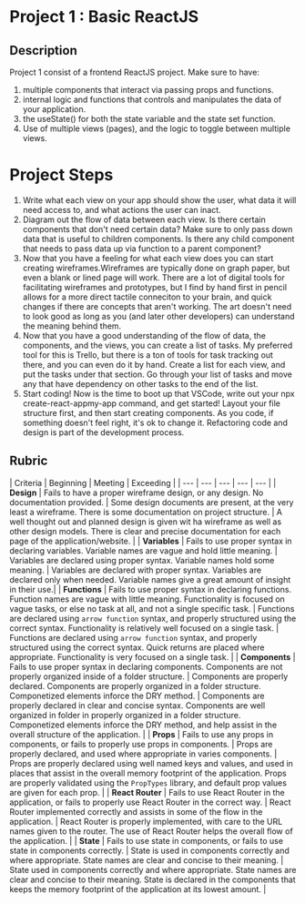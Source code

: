 # Project 1 : Basic ReactJS

## Description
Project 1 consist of a frontend ReactJS project. Make sure to have:
1. multiple components that interact via passing props and functions.
2. internal logic and functions that controls and manipulates the data of your application.
3. the useState() for both the state variable and the state set function.
4. Use of multiple views (pages), and the logic to toggle between multiple views.

# Project Steps
1. Write what each view on your app should show the user, what data it will need access to, and what actions the user can inact.
2. Diagram out the flow of data between each view. Is there certain components that don't need certain data? Make sure to only pass down data that is useful to children components. Is there any child component that needs to pass data up via function to a parent component?
3. Now that you have a feeling for what each view does you can start creating wireframes.Wireframes are typically done on graph paper, but even a blank or lined page will work. There are a lot of digital tools for facilitating wireframes and prototypes, but I find by hand first in pencil allows for a more direct tactile conneciton to your brain, and quick changes if there are concepts that aren't working. The art doesn't need to look good as long as you (and later other developers) can understand the meaning behind them.
4. Now that you have a good understanding of the flow of data, the components, and the views, you can create a list of tasks. My preferred tool for this is Trello, but there is a ton of tools for task tracking out there, and you can even do it by hand. Create a list for each view, and put the tasks under that section. Go through your list of tasks and move any that have dependency on other tasks to the end of the list.
5. Start coding! Now is the time to boot up that VSCode, write out your npx create-react-appmy-app command, and get started! Layout your file structure first, and then start creating components. As you code, if something doesn't feel right, it's ok to change it. Refactoring code and design is part of the development process.

## Rubric
| Criteria | Beginning | Meeting | Exceeding |
| --- | --- | --- | --- | --- |
| <strong>Design</strong> | Fails to have a proper wireframe design, or any design. No documentation provided. | Some design documents are present, at the very least a wireframe. There is some documentation on project structure. | A well thought out and planned design is given wit ha wireframe as well as other design models. There is clear and precise documentation for each page of the application/website. |
| <strong>Variables</strong> | Fails to use proper syntax in declaring variables. Variable names are vague and hold little meaning. |  Variables are declared using proper syntax. Variable names hold some meaning. | Variables are declared with proper syntax. Variables are declared only when needed. Variable names give a great amount of insight in their use.|
| <strong>Functions</strong> | Fails to use proper syntax in declaring functions. Function names are vague with little meaning. Functionality is focused on vague tasks, or else no task at all, and not a single specific task. | Functions are declared using `arrow function` syntax, and properly structured using the correct syntax. Functionality is relatively well focused on a single task. | Functions are declared using `arrow function` syntax, and properly structured using the correct syntax. Quick returns are placed where appropriate. Functionality is very focused on a single task. |
| <strong>Components</strong> | Fails to use proper syntax in declaring components. Components are not properly organized inside of a folder structure. | Components are properly declared. Components are properly organized in a folder structure. Componetized elements inforce the DRY method. | Components are properly declared in clear and concise syntax. Components are well organized in folder in properly organized in a folder structure. Componetized elements inforce the DRY method, and help assist in the overall structure of the application. |
| <strong>Props</strong> | Fails to use any props in components, or fails to properly use props in components. | Props are properly declared, and used where appropriate in varies components. | Props are properly declared using well named keys and values, and used in places that assist in the overall memory footprint of the application. Props are properly validated using the `PropTypes` library, and default prop values are given for each prop. |
| <strong>React Router</strong> | Fails to use React Router in the application, or fails to properly use React Router in the correct way. | React Router implemented correctly and assists in some of the flow in the application. | React Router is properly implemented, with care to the URL names given to the router. The use of React Router helps the overall flow of the application. |
| <strong>State</strong> | Fails to use state in components, or fails to use state in components correctly. | State is used in components correctly and where appropriate. State names are clear and concise to their meaning. | State used in components correctly and where appropriate. State names are clear and concise to their meaning. State is declared in the components that keeps the memory footprint of the application at its lowest amount. |
